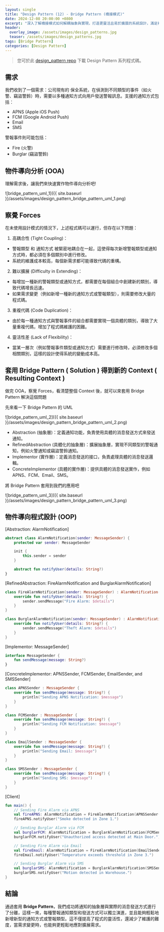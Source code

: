```yaml
---
layout: single
title: "Design Pattern (12) - Bridge Pattern (橋接模式)"
date: 2024-12-08 20:00:00 +0800
excerpt: "深入了解橋接模式如何解耦抽象與實現，打造更靈活且易於擴展的系統設計，滿足複雜需求的同時降低維護成本。"
header:
  overlay_image: /assets/images/design_patterns.jpg
  teaser: /assets/images/design_patterns.jpg
tags: [Bridge Pattern]
categories: [Design Pattern]
---
```


> 您可於此 [design_pattern repo](https://github.com/nickhuangcyh/design_pattern) 下載 Design Pattern 系列程式碼。

## 需求

我們收到了一個需求：公司現有的 保全系統，在偵測到不同類型的事件（如火警、竊盜警鈴）時，需要以多種通知方式向用戶發送警報訊息。支援的通知方式包括：

- APNS (Apple iOS Push)
- FCM (Google Android Push)
- Email
- SMS

警報事件則可能包括：

- Fire (火警)
- Burglar (竊盜警鈴)

## 物件導向分析 (OOA)

理解需求後，讓我們來快速實作物件導向分析吧!

![bridge_pattern_uml_1]({{ site.baseurl }}/assets/images/design_pattern_bridge_pattern_uml_1.png)

## 察覺 Forces

在未使用設計模式的情況下，上述程式碼可以運行，但存在以下問題：

1. 高耦合性 (Tight Coupling)：

- 警報類型 和 通知方式 被緊密地耦合在一起，這使得每次新增警報類型或通知方式時，都必須在多個類別中進行修改。
- 系統的維護成本較高，每個新需求都可能導致代碼的重構。

2. 難以擴展 (Difficulty in Extending)：

- 每增加一種新的警報類型或通知方式，都需要在每個組合中創建新的類別，導致代碼增長迅速。
- 如果需求變更（例如新增一種新的通知方式或警報類型），則需要修改大量的程式碼。

3. 重複代碼 (Code Duplication)：

- 由於每一種通知方式與警報事件的組合都需要實現一個具體的類別，導致了大量重複代碼，增加了程式碼維護的困難。

4. 靈活性差 (Lack of Flexibility)：

- 當某一層次（例如警報事件類型或通知方式）需要進行修改時，必須修改多個相關類別，這樣的設計使得系統的變動成本高。

## 套用 Bridge Pattern ( Solution ) 得到新的 Context ( Resulting Context )

做完 OOA，察覺 Forces，看清楚整個 Context 後，就可以來套用 Bridge Pattern 解決這個問題

先來看一下 Bridge Pattern 的 UML

![bridge_pattern_uml_2]({{ site.baseurl }}/assets/images/design_pattern_bridge_pattern_uml_2.png)

- Abstraction (抽象層)：定義通知功能，負責使用具體的消息發送方式來發送通知。
- RefinedAbstraction (具體化的抽象層)：擴展抽象層，實現不同類型的警報通知，例如火警通知或竊盜警鈴通知。
- Implementor (實作層)：定義消息發送的接口，負責處理具體的消息發送邏輯。
- ConcreteImplementor (具體的實作層)：提供具體的消息發送實作，例如 APNS、FCM、Email、SMS。

將 Bridge Pattern 套用到我們的應用吧

![bridge_pattern_uml_3]({{ site.baseurl }}/assets/images/design_pattern_bridge_pattern_uml_3.png)

## 物件導向程式設計 (OOP)

[Abstraction: AlarmNotification]

```kotlin
abstract class AlarmNotification(sender: MessageSender) {
    protected var sender: MessageSender

    init {
        this.sender = sender
    }

    abstract fun notifyUser(details: String?)
}
```

[RefinedAbstraction: FireAlarmNotification and BurglarAlarmNotification]

```kotlin
class FireAlarmNotification(sender: MessageSender) : AlarmNotification(sender) {
    override fun notifyUser(details: String?) {
        sender.sendMessage("Fire Alarm: $details")
    }
}

class BurglarAlarmNotification(sender: MessageSender) : AlarmNotification(sender) {
    override fun notifyUser(details: String?) {
        sender.sendMessage("Theft Alarm: $details")
    }
}
```

[Implementor: MessageSender]

```kotlin
interface MessageSender {
    fun sendMessage(message: String?)
}
```

[ConcreteImplementor: APNSSender, FCMSender, EmailSender, and SMSSender]

```kotlin
class APNSSender : MessageSender {
    override fun sendMessage(message: String?) {
        println("Sending APNS Notification: $message")
    }
}

class FCMSender : MessageSender {
    override fun sendMessage(message: String?) {
        println("Sending FCM Notification: $message")
    }
}

class EmailSender : MessageSender {
    override fun sendMessage(message: String?) {
        println("Sending Email: $message")
    }
}

class SMSSender : MessageSender {
    override fun sendMessage(message: String?) {
        println("Sending SMS: $message")
    }
}
```

[Client]

```kotlin
fun main() {
    // Sending Fire Alarm via APNS
    val fireAPNS: AlarmNotification = FireAlarmNotification(APNSSender())
    fireAPNS.notifyUser("Smoke detected in Zone 1.")

    // Sending Burglar Alarm via FCM
    val burglarFCM: AlarmNotification = BurglarAlarmNotification(FCMSender())
    burglarFCM.notifyUser("Unauthorized access detected at Main Door.")

    // Sending Fire Alarm via Email
    val fireEmail: AlarmNotification = FireAlarmNotification(EmailSender())
    fireEmail.notifyUser("Temperature exceeds threshold in Zone 3.")

    // Sending Burglar Alarm via SMS
    val burglarSMS: AlarmNotification = BurglarAlarmNotification(SMSSender())
    burglarSMS.notifyUser("Motion detected in Warehouse.")
}
```

## 結論

通過套用 **Bridge Pattern**，我們成功將通知的抽象層與實際的消息發送方式進行了分離，這樣一來，每種警報通知類型和發送方式可以獨立演進，並且能夠輕鬆地新增新型的通知方式或警報類型。這不僅提高了程式的靈活性，還減少了維護的難度，當需求變更時，也能夠更輕鬆地應對擴展需求。
